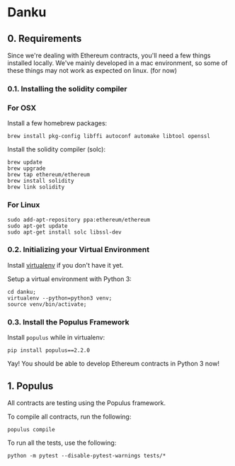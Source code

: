 # Danku

## 0. Requirements

Since we're dealing with Ethereum contracts, you'll need a few things installed locally. We've mainly developed in a mac environment, so some of these things may not work as expected on linux. (for now)

### 0.1. Installing the solidity compiler

### For OSX

Install a few homebrew packages:

```
brew install pkg-config libffi autoconf automake libtool openssl
```

Install the solidity compiler (solc):

```
brew update
brew upgrade
brew tap ethereum/ethereum
brew install solidity
brew link solidity
```

### For Linux

```
sudo add-apt-repository ppa:ethereum/ethereum
sudo apt-get update
sudo apt-get install solc libssl-dev
```

### 0.2. Initializing your Virtual Environment

Install [virtualenv](https://virtualenv.pypa.io/en/stable/) if you don't have it yet.

Setup a virtual environment with Python 3:

```
cd danku;
virtualenv --python=python3 venv;
source venv/bin/activate;
```

### 0.3. Install the Populus Framework

Install `populus` while in virtualenv:

```
pip install populus==2.2.0
```

Yay! You should be able to develop Ethereum contracts in Python 3 now!

## 1. Populus

All contracts are testing using the Populus framework.

To compile all contracts, run the following:

```
populus compile
```

To run all the tests, use the following:

```
python -m pytest --disable-pytest-warnings tests/*
```
